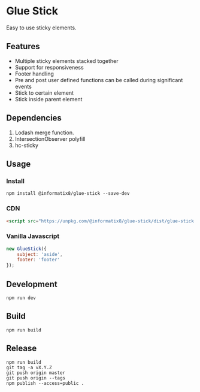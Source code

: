 # Glue Stick

Easy to use sticky elements.

## Features
- Multiple sticky elements stacked together
- Support for responsiveness
- Footer handling
- Pre and post user defined functions can be called during significant events
- Stick to certain element
- Stick inside parent element

## Dependencies

1. Lodash merge function.
2. IntersectionObserver polyfill
3. hc-sticky

## Usage

### Install

```shell
npm install @informatix8/glue-stick --save-dev
```

### CDN

```html
<script src="https://unpkg.com/@informatix8/glue-stick/dist/glue-stick.all.umd.js"></script>
```

### Vanilla Javascript

```javascript
new GlueStick({
    subject: 'aside',
    footer: 'footer'
});
```

## Development

```shell
npm run dev
```

## Build

```shell
npm run build
```

## Release

```shell
npm run build
git tag -a vX.Y.Z
git push origin master
git push origin --tags
npm publish --access=public .
```

